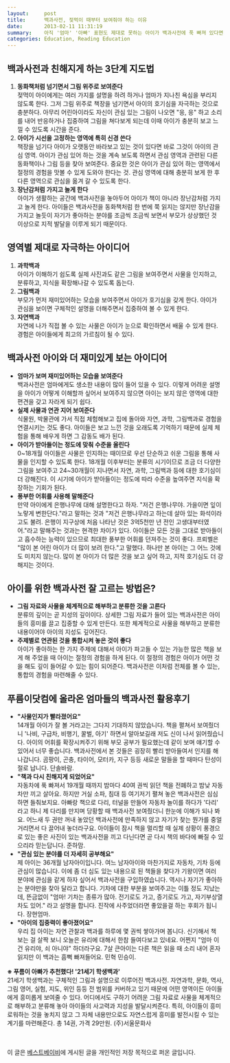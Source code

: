 ```yaml
---
layout:     post
title:      백과사전, 젖먹이 때부터 보여줘야 하는 이유
date:       2013-02-11 11:31:19
summary:    아직 '엄마' '아빠' 표현도 제대로 못하는 아이가 백과사전에 푹 빠져 있다면 믿지 못할 사람이 많을 것이다. 하지만 갓 돌을 지난 아이에게 백과사전을 보여주면 호기심 가득한 눈으로 들여다보는 놀라운 체험담이 소개되기도 한다. 아이들에게 지적 호기심을 갖게 하는 데 도움을 줄 뿐 아니라 평생 독서 습관을 마련하는 기틀이 되는 백과사전을 보여줘야 한다고 강조하는 푸름이 아빠로부터 그 이유를 꼼꼼히 들었다.
categories: Education, Reading Education
---
```



## 백과사전과 친해지게 하는 3단계 지도법

1. <strong>동화책처럼 넘기면서 그림 위주로 보여준다</strong>      
젖먹이 아이에게는 여러 가지를 설명을 하려 하거나 엄마가 지나친 욕심을 부리지 않도록 한다. 그저 그림 위주로 책장을 넘기면서 아이의 호기심을 자극하는 것으로 충분하다. 아무리 어린아이라도 자신이 관심 있는 그림이 나오면 "응, 응" 하고 소리를 내어 반응하거나 집중하여 그림을 쳐다보게 되는데 이때 아이가 충분히 보고 느낄 수 있도록 시간을 준다.
1. <strong>아이가 시선을 고정하는 영역에 특히 신경 쓴다</strong>      
책장을 넘기다 아이가 오랫동안 바라보고 있는 것이 있다면 바로 그것이 아이의 관심 영역. 아이가 관심 있어 하는 것을 계속 보도록 하면서 관심 영역과 관련된 다른 동화책이나 그림 등을 찾아 보여준다. 중요한 것은 아이가 관심 있어 하는 영역에서 절정의 경험을 맛볼 수 있게 도와야 한다는 것. 관심 영역에 대해 충분히 보게 한 후 다른 영역으로 관심을 옮겨 갈 수 있도록 한다.
1. <strong>장난감처럼 가지고 놀게 한다</strong>      
아이가 생활하는 공간에 백과사전을 놓아두어 아이가 책이 아니라 장난감처럼 가지고 놀게 한다. 아이들은 백과사전을 동화책처럼 한 번에 쭉 읽지는 않지만 장난감을 가지고 놀듯이 자기가 좋아하는 분야를 조금씩 조금씩 보면서 부모가 상상했던 것 이상으로 지적 발달을 이루게 되기 때문이다.



## 영역별 제대로 자극하는 아이디어

1. <strong>과학백과</strong>      
아이가 이해하기 쉽도록 실제 사진과도 같은 그림을 보여주면서 사물을 인지하고, 분류하고, 지식을 확장해나갈 수 있도록 돕는다.
1. <strong>그림백과</strong>      
부모가 먼저 재미있어하는 모습을 보여주면서 아이가 호기심을 갖게 한다. 아이가 관심을 보이면 구체적인 설명을 더해주면서 집중하여 볼 수 있게 한다.
1. <strong>자연백과</strong>      
자연에 나가 직접 볼 수 있는 사물은 아이가 눈으로 확인하면서 배울 수 있게 한다. 경험은 아이들에게 최고의 가르침이 될 수 있다.



## 백과사전 아이와 더 재미있게 보는 아이디어

* <strong>엄마가 보며 재미있어하는 모습을 보여준다</strong>      
백과사전은 엄마에게도 생소한 내용이 많이 들어 있을 수 있다. 이렇게 어려운 설명을 아이가 어떻게 이해할까 싶어서 보여주지 않으면 아이는 보지 않은 영역에 대한 편견을 갖고 자라게 되기 쉽다.
* <strong>실제 사물과 연관 지어 보여준다</strong>      
식물원, 박물관에 가서 직접 체험해보고 집에 돌아와 자연, 과학, 그림백과로 경험을 연결시키는 것도 좋다. 아이들은 보고 느낀 것을 오래도록 기억하기 때문에 실제 체험을 통해 배우게 하면 그 감동도 배가 된다.
* <strong>아이가 받아들이는 정도에 맞춰 수준을 올린다</strong>      
0~18개월 아이들은 사물은 인지하는 때이므로 우선 단순하고 쉬운 그림을 통해 사물을 인지할 수 있도록 한다. 18개월 이후부터는 분류의 시기이므로 조금 더 다양한 그림을 보여주고 24~30개월이 지나면서 자연, 과학, 그림백과 등에 대한 호기심이 더 강해진다. 이 시기에 아이가 받아들이는 정도에 따라 수준을 높여주면 지식을 확장하는 기회가 된다.
* <strong>풍부한 어휘를 사용해 말해준다</strong>      
만약 아이에게 은행나무에 대해 설명한다고 하자. "저건 은행나무야. 가을이면 잎이 노랗게 변한단다."라고 말하는 것과 "저건 은행나무라고 하는데 살아 있는 화석이라고도 불려. 은행이 지구상에 처음 나타난 것은 3억5천만 년 전인 고생대부터였어."라고 말해주는 것과는 현격한 차이가 있다. 아이들은 모든 것을 그대로 받아들이고 흡수하는 능력이 있으므로 최대한 풍부한 어휘를 던져주는 것이 좋다. 프뢰벨은 "많이 본 어린 아이가 더 많이 보려 한다."고 말했다. 하나만 본 아이는 그 어느 것에도 미치지 않는다. 많이 본 아이가 더 많은 것을 보고 싶어 하고, 지적 호기심도 더 강해지는 것이다.



## 아이를 위한 백과사전 잘 고르는 방법은?

* <strong>그림 자료와 사물을 체계적으로 해부하고 분류한 것을 고른다</strong>      
분류의 깊이는 곧 지성의 깊이이다. 상세한 그림 자료가 들어 있는 백과사전은 아이들의 흥미를 끌고 집중할 수 있게 만든다. 또한 체계적으로 사물을 해부하고 분류한 내용이어야 아이의 지성도 깊어진다.
* <strong>주제별로 연관된 것을 통합시켜 놓은 것이 좋다</strong>      
아이가 좋아하는 한 가지 주제에 대해서 아이가 파고들 수 있는 가능한 많은 책을 보게 해 주었을 때 아이는 절정의 경험을 하게 된다. 이 절정의 경험은 아이가 어떤 것을 해도 깊이 들어갈 수 있는 힘이 되어준다. 백과사전은 이처럼 전체를 볼 수 있는, 통합의 경험을 마련해줄 수 있다.



## 푸름이닷컴에 올라온 엄마들의 백과사전 활용후기

* <strong>"사물인지가 빨라졌어요"</strong>      
14개월 아이가 잘 볼 거라고는 그다지 기대하지 않았습니다. 책을 펼쳐서 보여줬더니 '나비, 구급차, 비행기, 꿀벌, 아기' 하면서 알아보길래 저도 신이 나서 읽어줬습니다. 아이의 어휘를 확장시켜주기 위해 부모 공부가 필요했는데 같이 보며 얘기할 수 있어서 너무 좋습니다. 백과사전에서 본 것들은 굉장히 빨리 받아들여서 인지를 해나갑니다. 곰팡이, 곤충, 타이어, 모터카, 지구 등등 새로운 말들을 할 때마다 탄성이 절로 납니다. 단솔바람.
* <strong>"책과 다시 친해지게 되었어요"</strong>      
자동차에 푹 빠져서 19개월 때까지 밤마다 40여 권씩 읽던 책을 전폐하고 밤낮 자동차만 끼고 살아요. 하지만 거실 소파, 침대 등 여기저기 펼쳐 놓은 백과사전은 심심하면 들춰보지요. 아빠랑 책으로 다리, 터널을 만들어 자동차 놀이를 하다가 '다리' 라고 하니 제 다리를 만지며 당황할 때 백과사전 보여줬더니 한눈에 이해가 되나 봐요. 어느새 두 권만 꺼내 놓았던 백과사전에 만족하지 않고 자기가 찾는 뭔가를 중얼거리면서 다 끌어내 놓더라구요. 아이들이 잠시 책을 멀리할 때 실제 상황이 풍경으로 있는 좋은 사진이 있는 백과사전을 끼고 다닌다면 곧 다시 책의 바다에 빠질 수 있으리라 믿는답니다. 준하맘.
* <strong>"관심 있는 분야를 더 자세히 공부해요"</strong>      
제 아이는 36개월 남자아이입니다. 여느 남자아이와 마찬가지로 자동차, 기차 등에 관심이 많습니다. 이에 좀 더 심도 있는 내용으로 된 책들을 찾다가 기왕이면 여러 분야에 관심을 같게 하자 싶어서 백과사전을 구입하였습니다. 역시나 자기가 좋아하는 분야만을 찾아 달라고 합니다. 기차에 대한 부분을 보여주고는 이틀 정도 지났는데, 뜬금없이 "엄마! 기차는 종류가 많아. 전기로도 가고, 증기로도 가고, 자기부상열차도 있어." 라고 설명을 합니다. 진작에 사주었더라면 좋았을걸 하는 후회가 됩니다. 장현엄마.
* <strong>"아이의 집중력이 좋아졌어요"</strong>      
우리 집 아이는 자연 관찰과 백과를 하루에 몇 권씩 쌓아가며 봅니다. 신기해서 책 보는 걸 살짝 보니 오늘은 유리에 대해서 한참 들여다보고 있네요. 어쩐지 "엄마 이건 유리야, 쇠 아니야" 하더라구요. 7살 큰아이는 다른 책은 읽을 때 소리 내어 혼자 읽지만 이 백과는 흠뻑 빠져들어요. 민혁 민승이.


**※ 푸름이 아빠가 추천했다! '21세기 학생백과'**      
21세기 학생백과는 구체적인 그림과 설명으로 이루어진 백과사전. 자연과학, 문화, 역사, 그림 영어, 실험, 지도, 위인 등등 전 범위를 커버하고 있기 때문에 어떤 영역이든 아이들에게 흥미롭게 보여줄 수 있다. 어디에서도 구하기 어려운 그림 자료로 사물을 체계적으로 해부하고 분류해 놓아 아이들의 사고력과 지성을 발달시켜준다. 특히, 아이들이 흥미로워하는 것을 놓치지 않고 그 자체 내용만으로도 자연스럽게 흥미를 발전시킬 수 있는 계기를 마련해준다. 총 14권, 가격 29만원. (주)서울문화사 


<br /><br />
이 글은 [베스트베이비](http://www.ibestbaby.co.kr)에 게시된 글을 개인적인 저장 목적으로 퍼온 글입니다.